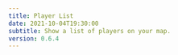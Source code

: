 ```yaml
---
title: Player List
date: 2021-10-04T19:30:00
subtitle: Show a list of players on your map.
version: 0.6.4
---
```

